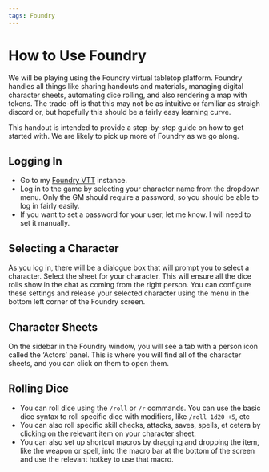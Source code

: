 ```yaml
---
tags: Foundry
---
```



# How to Use Foundry

We will be playing using the Foundry virtual tabletop platform. Foundry handles all things like sharing handouts and materials, managing digital character sheets, automating dice rolling, and also rendering a map with tokens. The trade-off is that this may not be as intuitive or familiar as straigh discord or, but hopefully this should be a fairly easy learning curve.

This handout is intended to provide a step-by-step guide on how to get started with. We are likely to pick up more of Foundry as we go along.

## Logging In

-   Go to my [Foundry VTT](http://shadowrun.catrone3.com:30000) instance.
-   Log in to the game by selecting your character name from the dropdown menu. Only the GM should require a password, so you should be able to log in fairly easily.
-   If you want to set a password for your user, let me know. I will need to set it manually.

## Selecting a Character

As you log in, there will be a dialogue box that will prompt you to select a character. Select the sheet for your character. This will ensure all the dice rolls show in the chat as coming from the right person. You can configure these settings and release your selected character using the menu in the bottom left corner of the Foundry screen.

## Character Sheets

On the sidebar in the Foundry window, you will see a tab with a person icon called the ‘Actors’ panel. This is where you will find all of the character sheets, and you can click on them to open them.


## Rolling Dice

-   You can roll dice using the `/roll` or `/r` commands. You can use the basic dice syntax to roll specific dice with modifiers, like `/roll 1d20 +5`, etc
-   You can also roll specific skill checks, attacks, saves, spells, et cetera by clicking on the relevant item on your character sheet.
-   You can also set up shortcut macros by dragging and dropping the item, like the weapon or spell, into the macro bar at the bottom of the screen and use the relevant hotkey to use that macro.
